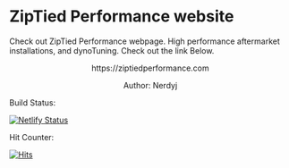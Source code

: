 # ZipTied Performance website
Check out ZipTied Performance webpage. High performance aftermarket installations, and dynoTuning.
Check out the link Below.
<p align="center">https://ziptiedperformance.com</p>
<p align="center">Author: Nerdyj</p>

<p>Build Status:

[![Netlify Status](https://api.netlify.com/api/v1/badges/cd7e60fb-8e6b-4478-a973-714f99c35552/deploy-status)](https://app.netlify.com/sites/ziptiedperformance/deploys)</center></p>

Hit Counter:

[![Hits](https://hits.seeyoufarm.com/api/count/incr/badge.svg?url=https%3A%2F%2Fgithub.com%2Fhkyinked%2FZipTied&count_bg=%2379C83D&title_bg=%23555555&icon=hackaday.svg&icon_color=%23E7E7E7&title=hits&edge_flat=false)](https://ziptiedperformance)
